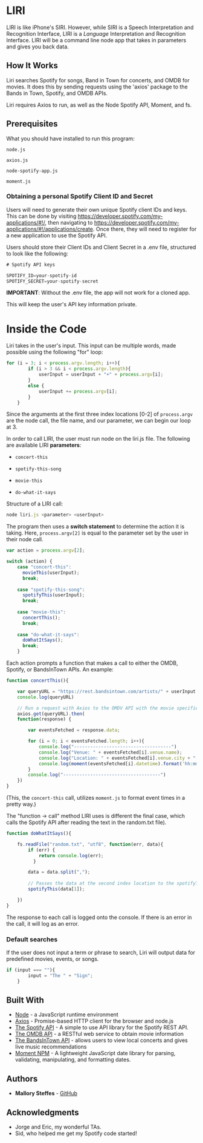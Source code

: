 # LIRI

LIRI is like iPhone's SIRI. However, while SIRI is a Speech Interpretation and Recognition Interface, LIRI is a _Language_ Interpretation and Recognition Interface. LIRI will be a command line node app that takes in parameters and gives you back data.


## How It Works 

Liri searches Spotify for songs, Band in Town for concerts, and OMDB for movies. It does this by sending requests using the 'axios' package to the Bands in Town, Spotify, and OMDB APIs. 

Liri requires Axios to run, as well as the Node Spotify API, Moment, and fs. 


## Prerequisites

What you should have installed to run this program:

```
node.js
```
```
axios.js
```
```
node-spotify-app.js
```
```
moment.js
```


### Obtaining a personal Spotify Client ID and Secret

Users will need to generate their own unique Spotify client IDs and keys. This can be done by visiting <https://developer.spotify.com/my-applications/#!/>, then navigating to <https://developer.spotify.com/my-applications/#!/applications/create>. Once there, they will need to register for a new application to use the Spotify API. 

Users should store their Client IDs and Client Secret in a .env file, structured to look like the following:

```js
# Spotify API keys

SPOTIFY_ID=your-spotify-id
SPOTIFY_SECRET=your-spotify-secret

```

**IMPORTANT**: Without the .env file, the app will not work for a cloned app. 

This will keep the user's API key information private.


# Inside the Code


Liri takes in the user's input. This input can be multiple words, made possible using the following "for" loop: 

```js
for (i = 3; i < process.argv.length; i++){
        if (i > 3 && i < process.argv.length){
            userInput = userInput + "+" + process.argv[i];
        }
        else {
            userInput += process.argv[i];
        }
    }

``` 
Since the arguments at the first three index locations [0-2] of `process.argv` are the node call, the file name, and our parameter, we can begin our loop at 3.

In order to call LIRI, the user must run node on the liri.js file. The following are available LIRI **parameters**:
   * `concert-this`

   * `spotify-this-song`

   * `movie-this`

   * `do-what-it-says`



Structure of a LIRI call:
```js
node liri.js <parameter> <userInput>
```

The program then uses a **switch statement** to determine the action it is taking. Here, `process.argv[2]` is equal to the parameter set by the user in their node call.

```js
var action = process.argv[2];

switch (action) {
    case "concert-this":
      movieThis(userInput);
      break;
    
    case "spotify-this-song":
      spotifyThis(userInput);
      break;
    
    case "movie-this":
      concertThis();
      break;
    
    case "do-what-it-says":
      doWhatItSays();
      break;
    }

```
Each action prompts a function that makes a call to either the OMDB, Spotify, or BandsInTown APIs. An example:
```js
function concertThis(){

    var queryURL = "https://rest.bandsintown.com/artists/" + userInput + "/events?app_id=codingbootcamp"
    console.log(queryURL)

    // Run a request with Axios to the OMDV API with the movie specified
    axios.get(queryURL).then(
    function(response) {

        var eventsFetched = response.data;

        for (i = 0; i < eventsFetched.length; i++){
            console.log("------------------------------------")
            console.log("Venue: " + eventsFetched[i].venue.name);
            console.log("Location: " + eventsFetched[i].venue.city + ", " + eventsFetched[i].venue.region);
            console.log(moment(eventsFetched[i].datetime).format('hh:mm a'));
        }
        console.log("------------------------------------")
    })
}
```
(This, the `concert-this` call, utilizes `moment.js` to format event times in a pretty way.)

The "function -> call" method LIRI uses is different the final case, which calls the Spotify API after reading the text in  the random.txt file).

```js
function doWhatItSays(){

    fs.readFile("random.txt", "utf8", function(err, data){
        if (err) {
            return console.log(err);
          }

        data = data.split(",");
        
        // Passes the data at the second index location to the spotifyThis function
        spotifyThis(data[1]);

    })
}
```

The response to each call is logged onto the console. If there is an error in the call, it will log as an error.


### Default searches

If the user does not input a term or phrase to search, Liri will output data for predefined movies, events, or songs.

```js
if (input === ""){
        input = "The " + "Sign";
    }
```

## Built With

* [Node](http://https://nodejs.org/en/) - a JavaScript runtime environment
* [Axios](/https://www.npmjs.com/package/axios) - Promise-based HTTP client for the browser and node.js
* [The Spotify API](https://www.npmjs.com/package/node-spotify-api) - A simple to use API library for the Spotify REST API.
* [The OMDB API](http://www.omdbapi.com/) - a RESTful web service to obtain movie information
* [The BandsInTown API](https://manager.bandsintown.com/support/bandsintown-api) - allows users to view local concerts and gives live music recommendations
* [Moment NPM](https://www.npmjs.com/package/moment) - A lightweight JavaScript date library for parsing, validating, manipulating, and formatting dates.

## Authors

* **Mallory Steffes**  - [GitHub](https://github.com/malloryrsteffes)

## Acknowledgments

* Jorge and Eric, my wonderful TAs.
* Sid, who helped me get my Spotify code started!
